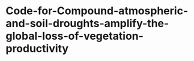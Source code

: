 # Code-for-Compound-atmospheric-and-soil-droughts-amplify-the-global-loss-of-vegetation-productivity
